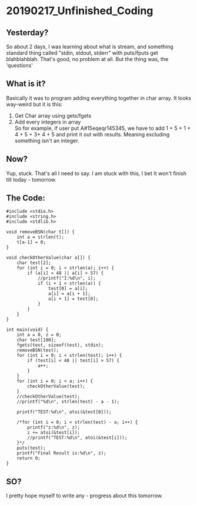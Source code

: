 # 20190217_Unfinished_Coding
## Yesterday?
So about 2 days, I was learning about what is stream, and something standard thing called "stdin, stdout, stderr" with puts/fputs get blahblahblah. That's good, no problem at all. But the thing was, the 'questions'
## What is it?
Basically it was to program adding everything together in char array. It looks way-weird but it is this:<br/>
1. Get Char array using gets/fgets<br/>
2. Add every integers in array<br/>
So for example, if user put A#15eqeqr145345, we have to add 1 + 5 + 1 + 4 + 5 + 3+ 4 + 5 and print it out with results. Meaning excluding something isn't an integer. 
## Now?
Yup, stuck. That's all I need to say. I am stuck with this, I bet It won't finish till today - tomorrow.

## The Code:

    #include <stdio.h>
    #include <string.h>
    #include <stdlib.h>
    
    void removeBSN(char t[]) {
    	int a = strlen(t);
    	t[a-1] = 0;
    }
    
    void checkOtherValue(char a[]) {
    	char test[2];
    	for (int i = 0; i < strlen(a); i++) {
    		if (a[i] < 48 || a[i] > 57) {
    			//printf("I:%d\n", i);
    			if (i + 1 < strlen(a)) {
    				test[0] = a[i];
    				a[i] = a[i + 1];
    				a[i + 1] = test[0];
    			}
    		}
    	}
    }
    
    int main(void) {
    	int a = 0, z = 0;
    	char test[100];
    	fgets(test, sizeof(test), stdin);
    	removeBSN(test);
    	for (int i = 0; i < strlen(test); i++) {
    		if (test[i] < 48 || test[i] > 57) {
    			a++;
    		}
    	}
    	for (int i = 0; i < a; i++) {
    		checkOtherValue(test);
    	}
    	//checkOtherValue(test);
    	//printf("%d\n", strlen(test) - a - 1);
    	
    	printf("TEST:%d\n", atoi(&test[0]));
    	
    	/*for (int i = 0; i < strlen(test) - a; i++) {
    		printf("z:%d\n", z);
    		z += atoi(&test[i]);
    		//printf("TEST:%d\n", atoi(&test[i]));
    	}*/
    	puts(test);
    	printf("Final Result is:%d\n", z);
    	return 0;
    }


## SO?
I pretty hope myself to write any - progress about this tomorrow. 